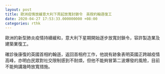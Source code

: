 ```yaml
---
layout: post
title: 歐洲疫情放緩意大利下周起放寬封鎖令　英揆約翰遜復工
date: 2020-04-27 17:53:33.000000000 +08:00
categories: rthk
---
```


歐洲的新型肺炎疫情持續緩和，意大利下星期開始逐步放寬封鎖令，容許製造業及建築業復工。

確診後康復的英國首相約翰遜，返回首相府工作，他說有跡象表明英國正跨越疫情高峰，亦明白民眾對社交限制感到不耐煩，但他不能夠冒第二波爆發的風險，目前不能夠講幾時放寬措施。
